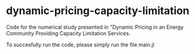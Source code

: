 # dynamic-pricing-capacity-limitation
Code for the numerical study presented in "Dynamic Pricing in an Energy Community Providing Capacity Limitation Services.

To succesfully run the code, please simply run the file main.jl
